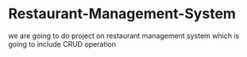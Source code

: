 # Restaurant-Management-System
we are going to do project on restaurant management system which is going to include CRUD operation
